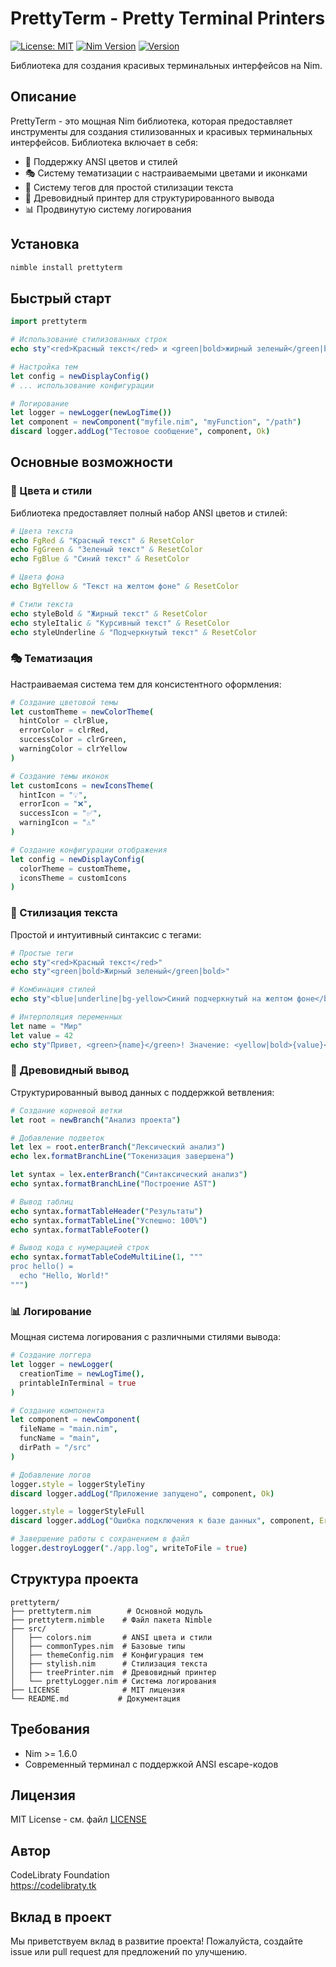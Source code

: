 # PrettyTerm - Pretty Terminal Printers

[![License: MIT](https://img.shields.io/badge/License-MIT-yellow.svg)](https://opensource.org/licenses/MIT)
[![Nim Version](https://img.shields.io/badge/nim-%3E%3D1.6.0-blue.svg)](https://nim-lang.org)
[![Version](https://img.shields.io/badge/version-0.2.4-green.svg)](https://github.com/CodeLibraty/PrettyTerm)

Библиотека для создания красивых терминальных интерфейсов на Nim.

## Описание

PrettyTerm - это мощная Nim библиотека, которая предоставляет инструменты для создания стилизованных и красивых терминальных интерфейсов. Библиотека включает в себя:

- 🎨 Поддержку ANSI цветов и стилей
- 🎭 Систему тематизации с настраиваемыми цветами и иконками
- 📝 Систему тегов для простой стилизации текста
- 🌳 Древовидный принтер для структурированного вывода
- 📊 Продвинутую систему логирования

## Установка

```bash
nimble install prettyterm
```

## Быстрый старт

```nim
import prettyterm

# Использование стилизованных строк
echo sty"<red>Красный текст</red> и <green|bold>жирный зеленый</green|bold>"

# Настройка тем
let config = newDisplayConfig()
# ... использование конфигурации

# Логирование
let logger = newLogger(newLogTime())
let component = newComponent("myfile.nim", "myFunction", "/path")
discard logger.addLog("Тестовое сообщение", component, Ok)
```

## Основные возможности

### 🎨 Цвета и стили

Библиотека предоставляет полный набор ANSI цветов и стилей:

```nim
# Цвета текста
echo FgRed & "Красный текст" & ResetColor
echo FgGreen & "Зеленый текст" & ResetColor
echo FgBlue & "Синий текст" & ResetColor

# Цвета фона
echo BgYellow & "Текст на желтом фоне" & ResetColor

# Стили текста
echo styleBold & "Жирный текст" & ResetColor
echo styleItalic & "Курсивный текст" & ResetColor
echo styleUnderline & "Подчеркнутый текст" & ResetColor
```

### 🎭 Тематизация

Настраиваемая система тем для консистентного оформления:

```nim
# Создание цветовой темы
let customTheme = newColorTheme(
  hintColor = clrBlue,
  errorColor = clrRed,
  successColor = clrGreen,
  warningColor = clrYellow
)

# Создание темы иконок
let customIcons = newIconsTheme(
  hintIcon = "💡",
  errorIcon = "❌",
  successIcon = "✅",
  warningIcon = "⚠️"
)

# Создание конфигурации отображения
let config = newDisplayConfig(
  colorTheme = customTheme,
  iconsTheme = customIcons
)
```

### 📝 Стилизация текста

Простой и интуитивный синтаксис с тегами:

```nim
# Простые теги
echo sty"<red>Красный текст</red>"
echo sty"<green|bold>Жирный зеленый</green|bold>"

# Комбинация стилей
echo sty"<blue|underline|bg-yellow>Синий подчеркнутый на желтом фоне</blue|underline|bg-yellow>"

# Интерполяция переменных
let name = "Мир"
let value = 42
echo sty"Привет, <green>{name}</green>! Значение: <yellow|bold>{value}</yellow|bold>"
```

### 🌳 Древовидный вывод

Структурированный вывод данных с поддержкой ветвления:

```nim
# Создание корневой ветки
let root = newBranch("Анализ проекта")

# Добавление подветок
let lex = root.enterBranch("Лексический анализ")
echo lex.formatBranchLine("Токенизация завершена")

let syntax = lex.enterBranch("Синтаксический анализ")
echo syntax.formatBranchLine("Построение AST")

# Вывод таблиц
echo syntax.formatTableHeader("Результаты")
echo syntax.formatTableLine("Успешно: 100%")
echo syntax.formatTableFooter()

# Вывод кода с нумерацией строк
echo syntax.formatTableCodeMultiLine(1, """
proc hello() =
  echo "Hello, World!"
""")
```

### 📊 Логирование

Мощная система логирования с различными стилями вывода:

```nim
# Создание логгера
let logger = newLogger(
  creationTime = newLogTime(),
  printableInTerminal = true
)

# Создание компонента
let component = newComponent(
  fileName = "main.nim",
  funcName = "main",
  dirPath = "/src"
)

# Добавление логов
logger.style = loggerStyleTiny
discard logger.addLog("Приложение запущено", component, Ok)

logger.style = loggerStyleFull
discard logger.addLog("Ошибка подключения к базе данных", component, Error)

# Завершение работы с сохранением в файл
logger.destroyLogger("./app.log", writeToFile = true)
```

## Структура проекта

```
prettyterm/
├── prettyterm.nim        # Основной модуль
├── prettyterm.nimble    # Файл пакета Nimble
├── src/
│   ├── colors.nim       # ANSI цвета и стили
│   ├── commonTypes.nim  # Базовые типы
│   ├── themeConfig.nim  # Конфигурация тем
│   ├── stylish.nim      # Стилизация текста
│   ├── treePrinter.nim  # Древовидный принтер
│   └── prettyLogger.nim # Система логирования
├── LICENSE              # MIT лицензия
└── README.md           # Документация
```

## Требования

- Nim >= 1.6.0
- Современный терминал с поддержкой ANSI escape-кодов

## Лицензия

MIT License - см. файл [LICENSE](LICENSE)

## Автор

CodeLibraty Foundation  
https://codelibraty.tk

## Вклад в проект

Мы приветствуем вклад в развитие проекта! Пожалуйста, создайте issue или pull request для предложений по улучшению.
